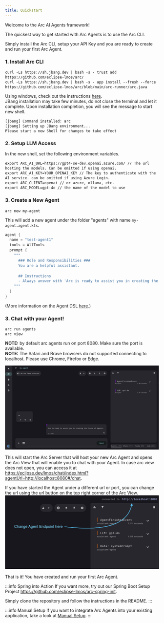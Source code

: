 ```yaml
---
title: Quickstart
---
```



Welcome to the Arc AI Agents framework!

The quickest way to get started with Arc Agents is to use the Arc CLI.

Simply install the Arc CLI, setup your API Key and you are ready to create and run your first Arc Agent.

### 1. Install Arc CLI
```
curl -Ls https://sh.jbang.dev | bash -s - trust add https://github.com/eclipse-lmos/arc/
curl -Ls https://sh.jbang.dev | bash -s - app install --fresh --force https://github.com/eclipse-lmos/arc/blob/main/arc-runner/arc.java
```
Using windows, check out the instructions [here](/docs/arc/cli). <br/>
JBang installation may take few minutes, do not close the terminal and let it complete. Upon installation completion, you will see the message to start new shell.
```
[jbang] Command installed: arc
[jbang] Setting up JBang environment...
Please start a new Shell for changes to take effect
```

### 2. Setup LLM Access

In the new shell, set the following environment variables.
```
export ARC_AI_URL=https://gpt4-se-dev.openai.azure.com/ // The url hosting the models. Can be omitted if using openai.
export ARC_AI_KEY=YOUR_OPENAI_KEY // The key to authenticate with the AI service. can be omitted if using Azure Login.
export ARC_CLIENT=openai // or azure, ollama, etc.
export ARC_MODEL=gpt-4o // the name of the model to use
```

### 3. Create a New Agent 

```
arc new my-agent
```

This will add a new agent under the folder "agents" with name `my-agent.agent.kts`.

```kt
agent {
  name = "test-agent1"
  tools = AllTools
  prompt {
    """
      ### Role and Responsibilities ###
      You are a helpful assistant.
      
      ## Instructions
      - Always answer with 'Arc is ready to assist you in creating the future of Agents!.'
    """
  }
}
```
(More information on the Agent DSL [here](/docs/arc/dsl/defining_agents).)

### 3. Chat with your Agent!

```
arc run agents
arc view
```
**NOTE:** by default arc agents run on port 8080. Make sure the port is available.<br/>
**NOTE:** The Safari and Brave browsers do not supported connecting to localhost. Please use Chrome, Firefox or Edge.

![Arc View](/img/arc_view01.png)

This will start the Arc Server that will host your new Arc Agent 
and opens the Arc View that will enable you to chat with your Agent. In case arc view does not open, you can access it at https://eclipse.dev/lmos/chat/index.html?agentUrl=http://localhost:8080#/chat.

If you have started the Agent under a different url or port, you can change the url 
using the url button on the top right corner of the Arc View.
![Arc View settings](/img/arc_view03.png)

That is it! You have created and run your first Arc Agent.

:::info Spring into Action
If you want more, try out our Spring Boot Setup Project
https://github.com/eclipse-lmos/arc-spring-init.

Simply clone the repository and follow the instructions in the README.
:::

:::info Manual Setup
If you want to integrate Arc Agents into your existing application,
take a look at [Manual Setup](00-manual_setup.md).
:::

